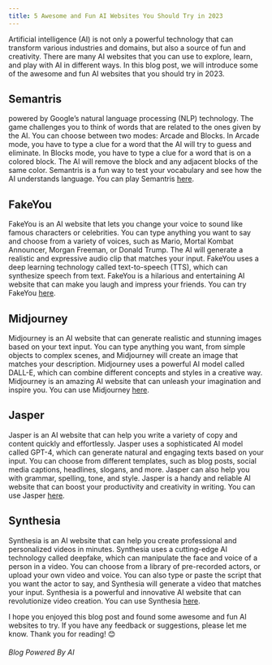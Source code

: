 ```yaml
---
title: 5 Awesome and Fun AI Websites You Should Try in 2023
---
```

Artificial intelligence (AI) is not only a powerful technology that can transform various industries and domains, but also a source of fun and creativity. There are many AI websites that you can use to explore, learn, and play with AI in different ways. In this blog post, we will introduce some of the awesome and fun AI websites that you should try in 2023.

## Semantris
powered by Google’s natural language processing (NLP) technology. The game challenges you to think of words that are related to the ones given by the AI. You can choose between two modes: Arcade and Blocks. In Arcade mode, you have to type a clue for a word that the AI will try to guess and eliminate. In Blocks mode, you have to type a clue for a word that is on a colored block. The AI will remove the block and any adjacent blocks of the same color. Semantris is a fun way to test your vocabulary and see how the AI understands language. You can play Semantris [here](https://research.google.com/semantris/).

## FakeYou
FakeYou is an AI website that lets you change your voice to sound like famous characters or celebrities. You can type anything you want to say and choose from a variety of voices, such as Mario, Mortal Kombat Announcer, Morgan Freeman, or Donald Trump. The AI will generate a realistic and expressive audio clip that matches your input. FakeYou uses a deep learning technology called text-to-speech (TTS), which can synthesize speech from text. FakeYou is a hilarious and entertaining AI website that can make you laugh and impress your friends. You can try FakeYou [here](https://fakeyou.com).

## Midjourney
Midjourney is an AI website that can generate realistic and stunning images based on your text input. You can type anything you want, from simple objects to complex scenes, and Midjourney will create an image that matches your description. Midjourney uses a powerful AI model called DALL-E, which can combine different concepts and styles in a creative way. Midjourney is an amazing AI website that can unleash your imagination and inspire you. You can use Midjourney [here](https://www.midjourney.com).

## Jasper
Jasper is an AI website that can help you write a variety of copy and content quickly and effortlessly. Jasper uses a sophisticated AI model called GPT-4, which can generate natural and engaging texts based on your input. You can choose from different templates, such as blog posts, social media captions, headlines, slogans, and more. Jasper can also help you with grammar, spelling, tone, and style. Jasper is a handy and reliable AI website that can boost your productivity and creativity in writing. You can use Jasper [here](https://www.jasper.ai).

## Synthesia
Synthesia is an AI website that can help you create professional and personalized videos in minutes. Synthesia uses a cutting-edge AI technology called deepfake, which can manipulate the face and voice of a person in a video. You can choose from a library of pre-recorded actors, or upload your own video and voice. You can also type or paste the script that you want the actor to say, and Synthesia will generate a video that matches your input. Synthesia is a powerful and innovative AI website that can revolutionize video creation. You can use Synthesia [here](https://www.synthesia.io/).

I hope you enjoyed this blog post and found some awesome and fun AI websites to try. If you have any feedback or suggestions, please let me know. Thank you for reading! 😊


###### Blog Powered By AI
